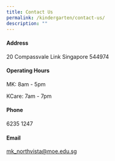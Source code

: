 ```yaml
---
title: Contact Us
permalink: /kindergarten/contact-us/
description: ""
---
```

#### **Address**

20 Compassvale Link 
Singapore 544974


#### **Operating Hours**

MK: 8am - 5pm

KCare: 7am - 7pm

#### **Phone**

6235 1247


#### **Email**

mk_northvista@moe.edu.sg